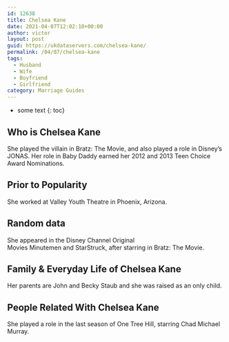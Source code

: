 ```yaml
---
id: 12638
title: Chelsea Kane
date: 2021-04-07T12:02:10+00:00
author: victor
layout: post
guid: https://ukdataservers.com/chelsea-kane/
permalink: /04/07/chelsea-kane
tags:
  - Husband
  - Wife
  - Boyfriend
  - Girlfriend
category: Marriage Guides
---
```


* some text
{: toc}


## Who is Chelsea Kane



She played the villain in Bratz: The Movie, and also played a role in Disney&#8217;s JONAS. Her role in Baby Daddy earned her 2012 and 2013 Teen Choice Award Nominations.

                
                
                
## Prior to Popularity



She worked at Valley Youth Theatre in Phoenix, Arizona. 

                
                
                
## Random data



She appeared in the Disney Channel Original Movies Minutemen and StarStruck, after starring in Bratz: The Movie. 

                
                
                
## Family & Everyday Life of Chelsea Kane



Her parents are John and Becky Staub and she was raised as an only child. 

                
                
                
## People Related With Chelsea Kane



She played a role in the last season of One Tree Hill, starring Chad Michael Murray. 

                
              
            
          
          
          